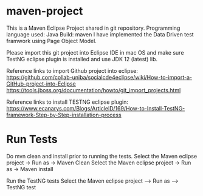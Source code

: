 # maven-project

This is a Maven Eclipse Project shared in git repository. 
Programming language used: Java
Build: maven
I have implemented the Data Driven test framwork using Page Object Model.

Please import this git project into Eclipse IDE in mac OS and make sure TestNG eclipse plugin is installed and use JDK 12 (latest) lib.

Reference links to import Github project into eclipse:
https://github.com/collab-uniba/socialcde4eclipse/wiki/How-to-import-a-GitHub-project-into-Eclipse
https://tools.jboss.org/documentation/howto/git_import_projects.html

Reference links to install TESTNG eclipse plugin:
https://www.ecanarys.com/Blogs/ArticleID/169/How-to-Install-TestNG-framework-Step-by-Step-installation-process

# Run Tests
Do mvn clean and install prior to running the tests.
Select the Maven eclipse project -> Run as -> Maven Clean
Select the Maven eclipse project -> Run as -> Maven install

Run the TestNG tests
Select the Maven eclipse project --> Run as --> TestNG test

